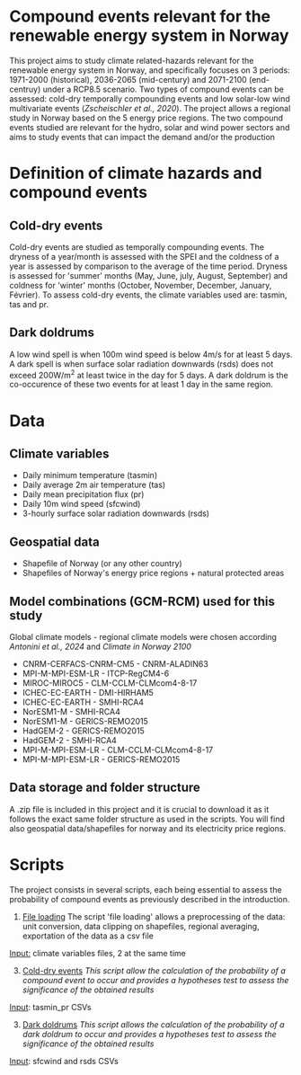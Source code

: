 # Compound events relevant for the renewable energy system in Norway
This project aims to study climate related-hazards relevant for the renewable energy system in Norway, and specifically focuses on 3 periods: 1971-2000 (historical), 2036-2065 (mid-century) and 2071-2100 (end-centruy) under a RCP8.5 scenario. Two types of compound events can be assessed: cold-dry temporally compounding events and low solar-low wind multivariate events (_Zscheischler et al., 2020_). The project allows a regional study in Norway based on the 5 energy price regions. The two compound events studied are relevant for the hydro, solar and wind power sectors and aims to study events that can  impact the demand and/or the production 

# Definition of climate hazards and compound events 
## Cold-dry events
Cold-dry events are studied as temporally compounding events. The dryness of a year/month is assessed with the SPEI and the coldness of a year is assessed by comparison to the average of the time period. Dryness is assessed for 'summer' months (May, June, july, August, September) and coldness for 'winter' months (October, November, December, January, Février). To assess cold-dry events, the climate variables used are: tasmin, tas and pr. 

## Dark doldrums 
A low wind spell is when 100m wind speed is below 4m/s for at least 5 days. A dark spell is when surface solar radiation downwards (rsds) does not exceed 200W/m<sup>2</sup> at least twice in the day for 5 days. A dark doldrum is the co-occurence of these two events for at least 1 day in the same region. 

# Data
## Climate variables
- Daily minimum temperature (tasmin)
- Daily average 2m air temperature (tas)
- Daily mean precipitation flux (pr)
- Daily 10m wind speed (sfcwind)
- 3-hourly surface solar radiation downwards (rsds)

## Geospatial data
- Shapefile of Norway (or any other country)
- Shapefiles of Norway's energy price regions + natural protected areas

## Model combinations (GCM-RCM) used for this study
Global climate models - regional climate models were chosen according _Antonini et al., 2024_ and _Climate in Norway 2100_
- CNRM-CERFACS-CNRM-CM5 - CNRM-ALADIN63 
- MPI-M-MPI-ESM-LR - ITCP-RegCM4-6
- MIROC-MIROC5 - CLM-CCLM-CLMcom4-8-17
- ICHEC-EC-EARTH - DMI-HIRHAM5
- ICHEC-EC-EARTH - SMHI-RCA4
- NorESM1-M - SMHI-RCA4
- NorESM1-M - GERICS-REMO2015
- HadGEM-2 - GERICS-REMO2015
- HadGEM-2 - SMHI-RCA4
- MPI-M-MPI-ESM-LR - CLM-CCLM-CLMcom4-8-17
- MPI-M-MPI-ESM-LR - GERICS-REMO2015

## Data storage and folder structure
A .zip file is included in this project and it is crucial to download it as it follows the exact same folder structure as used in the scripts. You will find also geospatial data/shapefiles for norway and its electricity price regions. 

# Scripts
The project consists in several scripts, each being essential to assess the probability of compound events as previously described in the introduction. 

1) <ins>File loading</ins>
The script 'file loading' allows a preprocessing of the data: unit conversion, data clipping on shapefiles, regional averaging, exportation of the data as a csv file

<ins>Input:</ins> climate variables files, 2 at the same time

3) <ins>Cold-dry events</ins>
_This script allow the calculation of the probability of a compound event to occur and provides a hypotheses test to assess the significance of the obtained results_

<ins>Input</ins>: tasmin_pr CSVs

3) <ins>Dark doldrums</ins>
_This script allows the calculation of the probability of a dark doldrum to occur and provides a hypotheses test to assess the significance of the obtained results_

<ins>Input</ins>: sfcwind and rsds CSVs








